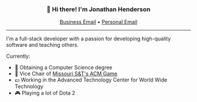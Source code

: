 <div align="center">
  <h3>👋 Hi there! I'm Jonathan Henderson</h3>
  <p>
    <a href="mailto:officialjawbone999@gmail.com">Business Email</a> •
    <a href="mailto:jkhenderson999@gmail.com">Personal Email</a>
  </p>
</div>

---

I'm a full-stack developer with a passion for developing high-quality software and teaching others.

Currently:
- 🏫 Obtaining a Computer Science degree
- 🤖 Vice Chair of [Missouri S&T's ACM Game](game.mstacm.org)
- 💵 Working in the Advanced Technology Center for World Wide Technology
- 🎮 Playing a lot of Dota 2